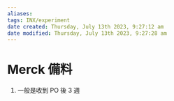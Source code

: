 ```yaml
---
aliases: 
tags: INX/experiment 
date created: Thursday, July 13th 2023, 9:27:12 am
date modified: Thursday, July 13th 2023, 9:27:28 am
---
```


# Merck 備料

1. 一般是收到 PO 後 3 週
